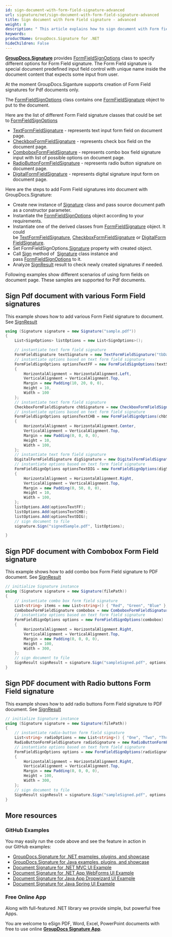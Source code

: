 ```yaml
---
id: sign-document-with-form-field-signature-advanced
url: signature/net/sign-document-with-form-field-signature-advanced
title: Sign document with Form Field signature - advanced
weight: 8
description: " This article explains how to sign document with Form field electronic signatures using advanced options with GroupDocs.Signature API."
keywords: 
productName: GroupDocs.Signature for .NET
hideChildren: False
---
```

[**GroupDocs.Signature**](https://products.groupdocs.com/signature/net) provides [FormFieldSignOptions](https://reference.groupdocs.com/signature/net/groupdocs.signature.options/formfieldsignoptions) class to specify different options for Form Field signature. The Form Field signature is special document predefined input field control with unique name inside the document content that expects some input from user.

At the moment GroupDocs.Siganture supports creation of Form Field signatures for Pdf documents only.

The [FormFieldSignOptions](https://reference.groupdocs.com/signature/net/groupdocs.signature.options/formfieldsignoptions) class contains one [FormFieldSignature](https://reference.groupdocs.com/signature/net/groupdocs.signature.domain/formfieldsignature/) object to put to the document.

Here are the list of different Form Field signature classes that could be set to [FormFieldSignOptions](https://reference.groupdocs.com/signature/net/groupdocs.signature.options/formfieldsignoptions)

* [TextFormFieldSignature](https://reference.groupdocs.com/signature/net/groupdocs.signature.domain/checkboxformfieldsignature) - represents text input form field on document page.
* [CheckboxFormFieldSignature](https://reference.groupdocs.com/signature/net/groupdocs.signature.domain/checkboxformfieldsignature) - represents check box field on the document page.
* [ComboboxFormFieldSignature](https://reference.groupdocs.com/signature/net/groupdocs.signature.domain/comboboxformfieldsignature) - represents combo box field signature input with list of possible options on document page.
* [RadioButtonFormFieldSignature](https://reference.groupdocs.com/signature/net/groupdocs.signature.domain/radiobuttonformfieldsignature) - represents radio button signature on document page.
* [DigitalFormFieldSignature](https://reference.groupdocs.com/signature/net/groupdocs.signature.domain/digitalformfieldsignature) - represents digital signature input form on document page.  

Here are the steps to add Form Field signatures into document with GroupDocs.Signature:

* Create new instance of [Signature](https://reference.groupdocs.com/signature/net/groupdocs.signature/signature) class and pass source document path as a constructor parameter.
* Instantiate the [FormFieldSignOptions](https://reference.groupdocs.com/signature/net/groupdocs.signature.options/formfieldsignoptions) object according to your requirements.
* Instantiate one of the derived classes from [FormFieldSignature](https://reference.groupdocs.com/signature/net/groupdocs.signature.domain/formfieldsignature/) object. It could be [TextFormFieldSignature](https://reference.groupdocs.com/signature/net/groupdocs.signature.domain/checkboxformfieldsignature), [CheckboxFormFieldSignature](https://reference.groupdocs.com/signature/net/groupdocs.signature.domain/checkboxformfieldsignature) or [DigitalFormFieldSignature](https://reference.groupdocs.com/signature/net/groupdocs.signature.domain/digitalformfieldsignature).
* Set FormFieldSignOptions.[Signature](https://reference.groupdocs.com/signature/net/groupdocs.signature.options/formfieldsignoptions/signature) property with created object.
* Call [Sign](https://reference.groupdocs.com/signature/net/groupdocs.signature/signature/sign/) method of  [Signature](https://reference.groupdocs.com/signature/net/groupdocs.signature/signature) class instance and pass [FormFieldSignOptions](https://reference.groupdocs.com/signature/net/groupdocs.signature.options/formfieldsignoptions) to it.
* Analyze [SignResult](https://reference.groupdocs.com/signature/net/groupdocs.signature.domain/signresult) result to check newly created signatures if needed.

Following examples show different scenarios of using form fields on document page. These samples are supported for Pdf documents.

## Sign Pdf document with various Form Field signatures  

This example shows how to add various Form Field signature to document. See [SignResult](https://reference.groupdocs.com/signature/net/groupdocs.signature.domain/signresult)

```csharp
using (Signature signature = new Signature("sample.pdf"))
{
    List<SignOptions> listOptions = new List<SignOptions>();

    // instantiate text form field signature
    FormFieldSignature textSignature = new TextFormFieldSignature("tbData1", "Value-1");
    // instantiate options based on text form field signature
    FormFieldSignOptions optionsTextFF = new FormFieldSignOptions(textSignature)
    {
        HorizontalAlignment = HorizontalAlignment.Left,
        VerticalAlignment = VerticalAlignment.Top,
        Margin = new Padding(10, 20, 0, 0),
        Height = 10,
        Width = 100
    };
    // instantiate text form field signature
    CheckboxFormFieldSignature chbSignature = new CheckboxFormFieldSignature("chbData1", true);
    // instantiate options based on text form field signature
    FormFieldSignOptions optionsTextCHB = new FormFieldSignOptions(chbSignature)
    {
        HorizontalAlignment = HorizontalAlignment.Center,
        VerticalAlignment = VerticalAlignment.Top,
        Margin = new Padding(0, 0, 0, 0),
        Height = 10,
        Width = 100,
    };
    // instantiate text form field signature
    DigitalFormFieldSignature digSignature = new DigitalFormFieldSignature("dgData1");
    // instantiate options based on text form field signature
    FormFieldSignOptions optionsTextDIG = new FormFieldSignOptions(digSignature)
    {
        HorizontalAlignment = HorizontalAlignment.Right,
        VerticalAlignment = VerticalAlignment.Top,
        Margin = new Padding(0, 50, 0, 0),
        Height = 10,
        Width = 100,
    };
    listOptions.Add(optionsTextFF);
    listOptions.Add(optionsTextCHB);
    listOptions.Add(optionsTextDIG);
    // sign document to file
    signature.Sign("signedSample.pdf", listOptions);

}
```

## Sign PDF document with Combobox Form Field signature  

This example shows how to add combo box Form Field signature to PDF document. See [SignResult](https://reference.groupdocs.com/signature/net/groupdocs.signature.domain/signresult)  

```csharp
// initialize Signature instance
using (Signature signature = new Signature(filePath))
{
    // instantiate combo box form field signature
    List<string> items = new List<string>() { "Red", "Green", "Blue" };
    ComboboxFormFieldSignature combobox = new ComboboxFormFieldSignature("combo1", items, "Blue");
    // instantiate options based on text form field signature
    FormFieldSignOptions options = new FormFieldSignOptions(combobox)
    {
        HorizontalAlignment = HorizontalAlignment.Right,
        VerticalAlignment = VerticalAlignment.Top,
        Margin = new Padding(0, 0, 0, 0),
        Height = 100,
        Width = 300,
    };
    // sign document to file
    SignResult signResult = signature.Sign("sampleSigned.pdf", options);
}
```

## Sign PDF document with Radio buttons Form Field signature  

This example shows how to add radio buttons Form Field signature to PDF document. See [SignResult](https://reference.groupdocs.com/signature/net/groupdocs.signature.domain/signresult)  

```csharp
// initialize Signature instance
using (Signature signature = new Signature(filePath))
{
    // instantiate radio-button form field signature
    List<string> radioOptions = new List<string>() { "One", "Two", "Three" };
    RadioButtonFormFieldSignature radioSignature = new RadioButtonFormFieldSignature("radioData1", radioOptions, "Two");
    // instantiate options based on text form field signature
    FormFieldSignOptions options = new FormFieldSignOptions(radioSignature)
    {
        HorizontalAlignment = HorizontalAlignment.Right,
        VerticalAlignment = VerticalAlignment.Top,
        Margin = new Padding(0, 0, 0, 0),
        Height = 100,
        Width = 300,
    };
    // sign document to file
    SignResult signResult = signature.Sign("sampleSigned.pdf", options );
}
```

## More resources

### GitHub Examples

You may easily run the code above and see the feature in action in our GitHub examples:

* [GroupDocs.Signature for .NET examples, plugins, and showcase](https://github.com/groupdocs-signature/GroupDocs.Signature-for-.NET)
* [GroupDocs.Signature for Java examples, plugins, and showcase](https://github.com/groupdocs-signature/GroupDocs.Signature-for-Java)
* [Document Signature for .NET MVC UI Example](https://github.com/groupdocs-signature/GroupDocs.Signature-for-.NET-MVC)
* [Document Signature for .NET App WebForms UI Example](https://github.com/groupdocs-signature/GroupDocs.Signature-for-.NET-WebForms)
* [Document Signature for Java App Dropwizard UI Example](https://github.com/groupdocs-signature/GroupDocs.Signature-for-Java-Dropwizard)
* [Document Signature for Java Spring UI Example](https://github.com/groupdocs-signature/GroupDocs.Signature-for-Java-Spring)

### Free Online App

Along with full-featured .NET library we provide simple, but powerful free Apps.

You are welcome to eSign PDF, Word, Excel, PowerPoint documents with free to use online **[GroupDocs Signature App](https://products.groupdocs.app/signature)**.
